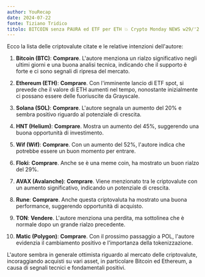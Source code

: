```yaml
---
author: YouRecap
date: 2024-07-22
fonte: Tiziano Tridico
titolo: BITCOIN senza PAURA ed ETF per ETH 💥 Crypto Monday NEWS w29/'24
---
```


Ecco la lista delle criptovalute citate e le relative intenzioni dell'autore:

1. **Bitcoin (BTC)**: **Comprare**. L'autore menziona un rialzo significativo negli ultimi giorni e una buona analisi tecnica, indicando che il supporto è forte e ci sono segnali di ripresa del mercato.

2. **Ethereum (ETH)**: **Comprare**. Con l'imminente lancio di ETF spot, si prevede che il valore di ETH aumenti nel tempo, nonostante inizialmente ci possano essere delle fuoriuscite da Grayscale.

3. **Solana (SOL)**: **Comprare**. L'autore segnala un aumento del 20% e sembra positivo riguardo al potenziale di crescita.

4. **HNT (Helium)**: **Comprare**. Mostra un aumento del 45%, suggerendo una buona opportunità di investimento.

5. **Wif (Wif)**: **Comprare**. Con un aumento del 52%, l'autore indica che potrebbe essere un buon momento per entrare.

6. **Floki**: **Comprare**. Anche se è una meme coin, ha mostrato un buon rialzo del 29%.

7. **AVAX (Avalanche)**: **Comprare**. Viene menzionato tra le criptovalute con un aumento significativo, indicando un potenziale di crescita.

8. **Rune**: **Comprare**. Anche questa criptovaluta ha mostrato una buona performance, suggerendo opportunità di acquisto.

9. **TON**: **Vendere**. L'autore menziona una perdita, ma sottolinea che è normale dopo un grande rialzo precedente.

10. **Matic (Polygon)**: **Comprare**. Con il prossimo passaggio a POL, l'autore evidenzia il cambiamento positivo e l'importanza della tokenizzazione.

L'autore sembra in generale ottimista riguardo al mercato delle criptovalute, incoraggiando acquisti su vari asset, in particolare Bitcoin ed Ethereum, a causa di segnali tecnici e fondamentali positivi.
